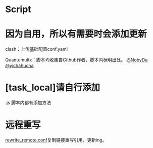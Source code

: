 # Script
# 因为自用，所以有需要时会添加更新
clash：上传基础配置conf.yaml

Quantumultx：脚本均收集自Github作者，脚本内标明出处。
[@NobyDa](https://github.com/NobyDa)
[@yichahucha](https://github.com/yichahucha)
# [task_local]请自行添加
.js 脚本内都有添加方法

# 远程重写
[rewrite_remote.conf](https://raw.githubusercontent.com/gitk01n/Script/main/rewrite_remote.conf)复制链接重写引用，更新ing。
